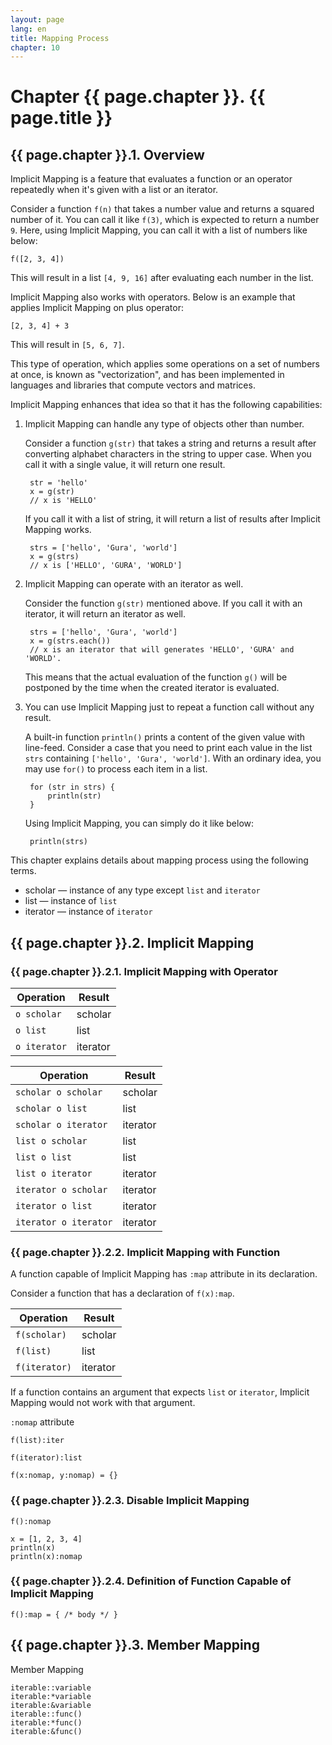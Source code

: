 ```yaml
---
layout: page
lang: en
title: Mapping Process
chapter: 10
---
```


# Chapter {{ page.chapter }}. {{ page.title }}

## {{ page.chapter }}.1. Overview

Implicit Mapping is a feature that evaluates a function or an operator repeatedly
when it's given with a list or an iterator.

Consider a function `f(n)` that takes a number value and returns a squared number of it.
You can call it like `f(3)`, which is expected to return a number `9`.
Here, using Implicit Mapping, you can call it with a list of numbers like below:

    f([2, 3, 4])

This will result in a list `[4, 9, 16]` after evaluating each number in the list.

Implicit Mapping also works with operators.
Below is an example that applies Implicit Mapping on plus operator:

    [2, 3, 4] + 3

This will result in `[5, 6, 7]`.

This type of operation,
which applies some operations on a set of numbers at once,
is known as "vectorization", and has been implemented in languages and libraries
that compute vectors and matrices.

Implicit Mapping enhances that idea so that it has the following capabilities:

1. Implicit Mapping can handle any type of objects other than number.

   Consider a function `g(str)` that takes a string and returns a result after
   converting alphabet characters in the string to upper case.
   When you call it with a single value, it will return one result.

        str = 'hello'
        x = g(str)
        // x is 'HELLO'

   If you call it with a list of string,
   it will return a list of results after Implicit Mapping works.

        strs = ['hello', 'Gura', 'world']
        x = g(strs)
        // x is ['HELLO', 'GURA', 'WORLD']


2. Implicit Mapping can operate with an iterator as well.

   Consider the function `g(str)` mentioned above.
   If you call it with an iterator, it will return an iterator as well.
   
        strs = ['hello', 'Gura', 'world']
        x = g(strs.each())
        // x is an iterator that will generates 'HELLO', 'GURA' and 'WORLD'.
   
   This means that the actual evaluation of the function `g()` will be postponed
   by the time when the created iterator is evaluated.


3. You can use Implicit Mapping just to repeat a function call without any result.

   A built-in function `println()` prints a content of the given value with line-feed.
   Consider a case that you need to print each value in the list `strs`
   containing `['hello', 'Gura', 'world']`.
   With an ordinary idea, you may use `for()` to process each item in a list.

        for (str in strs) {
            println(str)
        }

   Using Implicit Mapping, you can simply do it like below:

        println(strs)


This chapter explains details about mapping process using the following terms.

* scholar &mdash; instance of any type except `list` and `iterator`
* list &mdash; instance of `list`
* iterator &mdash; instance of `iterator`


## {{ page.chapter }}.2. Implicit Mapping


### {{ page.chapter }}.2.1. Implicit Mapping with Operator


Operation    | Result
-------------|----------------
`o scholar`  | scholar
`o list`     | list
`o iterator` | iterator

Operation             | Result
----------------------|----------------
`scholar o scholar`   | scholar
`scholar o list`      | list
`scholar o iterator`  | iterator
`list o scholar`      | list
`list o list`         | list
`list o iterator`     | iterator
`iterator o scholar`  | iterator
`iterator o list`     | iterator
`iterator o iterator` | iterator


### {{ page.chapter }}.2.2. Implicit Mapping with Function

A function capable of Implicit Mapping has `:map` attribute in its declaration.

Consider a function that has a declaration of `f(x):map`.

Operation     | Result
--------------|----------------
`f(scholar)`  | scholar
`f(list)`     | list
`f(iterator)` | iterator

If a function contains an argument that expects `list` or `iterator`,
Implicit Mapping would not work with that argument.

`:nomap` attribute

`f(list):iter`
    
`f(iterator):list`


    f(x:nomap, y:nomap) = {}

### {{ page.chapter }}.2.3. Disable Implicit Mapping

    f():nomap
    
    x = [1, 2, 3, 4]
    println(x)
    println(x):nomap

### {{ page.chapter }}.2.4. Definition of Function Capable of Implicit Mapping

    f():map = { /* body */ }

## {{ page.chapter }}.3. Member Mapping

Member Mapping

    iterable::variable
    iterable:*variable
    iterable:&variable
    iterable::func()
    iterable:*func()
    iterable:&func()
    
    
